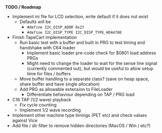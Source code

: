 **TODO / Roadmap**

- Implement ini file for LCD selection, write default if it does not exist
  - Defaults will be
    - `#define I2C_DISP_ADDR 0x27`
    - `#define I2C_DISP_TYPE I2C_DISP_TYPE_HD44780`
- Finish TapeCart implementation
  - Run basic test with a buffer and built in PRG to test timing and handshake with C64 loader
    - Implement basic loader pre-code check for $0801 load address PRGs
    - Might need to change the loader to wait for the sense line signal (currently commented out), but would be useful to allow setup time for files / buffers
  - Move buffer handling to a separate class? (save on heap space, share buffer and have single allocation)
  - Add PRG as allowable extension to FileLoader
    - Differentiate behaviour depending on TAP / PRG load
- C16 TAP (1/2 wave) playback
  - Fix cycle counting
  - Implement 1/2 wave recording
- Implement other machine type timings (PET etc) and check values against Vice
- Add file / dir filter to remove hidden directories (MacOS / Win / etc?)
